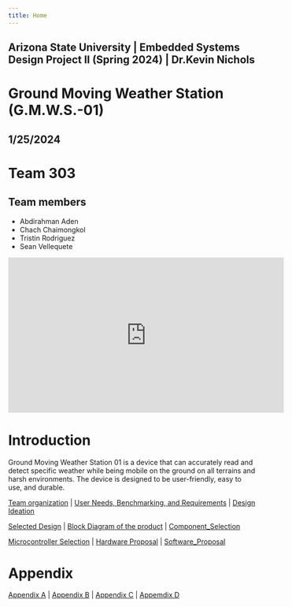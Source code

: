 ```yaml
---
title: Home
---
```


## Arizona State University | Embedded Systems Design Project II (Spring 2024) | Dr.Kevin Nichols
# Ground Moving Weather Station (G.M.W.S.-01) 
## 1/25/2024

# Team 303 
## Team members 
* Abdirahman Aden
* Chach Chaimongkol
* Tristin Rodriguez
* Sean Vellequete

<iframe width="560" height="315" src="https://www.youtube.com/embed/R-VpR88BmgA?si=8asg205ILbVlzzUh" title="YouTube video player" frameborder="0" allow="accelerometer; autoplay; clipboard-write; encrypted-media; gyroscope; picture-in-picture; web-share" allowfullscreen></iframe>

# Introduction 
Ground Moving Weather Station 01 is a device that can accurately read and detect specific weather while being mobile on the ground on all terrains and harsh environments. 
The device is designed to be user-friendly, easy to use, and durable. 

[Team organization](/Team_organization.md) | [User Needs, Benchmarking, and Requirements](/User_Needs_Benchmarking_Requirements.md) | [Design Ideation](/Design_Ideation.md)

[Selected Design](/Selected_Design.md) | [Block Diagram of the product](/Block_Diagram_of_the_product.md) | [Component_Selection](/Component_Selection.md)

[Microcontroller Selection](/Microcontroller_Selection.md) | [Hardware Proposal](/Hardware_Proposal.md) | [Software_Proposal](/Software_Proposal.md)


# Appendix
[Appendix A](/Appendix_A) | [Appendix B](/Appendix_B) | [Appendix C](/Appendix_C) | [Appemdix D](/Appendix_D)

